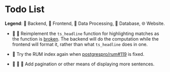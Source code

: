 # Todo List

**Legend**: 🦀 Backend, 🎨 Frontend, 🐍 Data Processing, 🐘 Database, 🌐 Website.

- 🦀 🎨 Reimplement the `ts_headline` function for highlighting matches as the function is [broken](https://www.postgresql.org/message-id/flat/152461454026.19805.6310947081647212894%40wrigleys.postgresql.org). The backend will do the computation while the frontend will format it, rather than what `ts_headline` does in one.

- 🐘 Try the RUM index again when [postgrespro/rum#119](https://github.com/postgrespro/rum/issues/119) is fixed.

- 🐘 🦀 🎨 Add pagination or other means of displaying more sentences.
